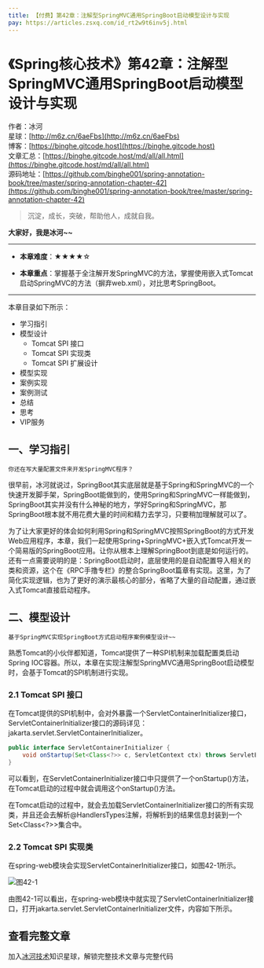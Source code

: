 ```yaml
---
title: 【付费】第42章：注解型SpringMVC通用SpringBoot启动模型设计与实现
pay: https://articles.zsxq.com/id_rt2w9t6inv5j.html
---
```


# 《Spring核心技术》第42章：注解型SpringMVC通用SpringBoot启动模型设计与实现

作者：冰河
<br/>星球：[http://m6z.cn/6aeFbs](http://m6z.cn/6aeFbs)
<br/>博客：[https://binghe.gitcode.host](https://binghe.gitcode.host)
<br/>文章汇总：[https://binghe.gitcode.host/md/all/all.html](https://binghe.gitcode.host/md/all/all.html)
<br/>源码地址：[https://github.com/binghe001/spring-annotation-book/tree/master/spring-annotation-chapter-42](https://github.com/binghe001/spring-annotation-book/tree/master/spring-annotation-chapter-42)

> 沉淀，成长，突破，帮助他人，成就自我。

**大家好，我是冰河~~**

------

* **本章难度**：★★★★☆

* **本章重点**：掌握基于全注解开发SpringMVC的方法，掌握使用嵌入式Tomcat启动SpringMVC的方法（摒弃web.xml），对比思考SpringBoot。

------

本章目录如下所示：

* 学习指引
* 模型设计
  * Tomcat SPI 接口
  * Tomcat SPI 实现类
  * Tomcat SPI 扩展设计
* 模型实现
* 案例实现
* 案例测试
* 总结
* 思考
* VIP服务

## 一、学习指引

`你还在写大量配置文件来开发SpringMVC程序？`

很早前，冰河就说过，SpringBoot其实底层就是基于Spring和SpringMVC的一个快速开发脚手架，SpringBoot能做到的，使用Spring和SpringMVC一样能做到，SpringBoot其实并没有什么神秘的地方，学好Spring和SpringMVC，那SpringBoot根本就不用花费大量的时间和精力去学习，只要稍加理解就可以了。

为了让大家更好的体会如何利用Spring和SpringMVC按照SpringBoot的方式开发Web应用程序，本章，我们一起使用Spring+SpringMVC+嵌入式Tomcat开发一个简易版的SpringBoot应用。让你从根本上理解SpringBoot到底是如何运行的。还有一点需要说明的是：SpringBoot启动时，底层使用的是自动配置导入相关的类和资源，这个在《RPC手撸专栏》的整合SpringBoot篇章有实现。这里，为了简化实现逻辑，也为了更好的演示最核心的部分，省略了大量的自动配置，通过嵌入式Tomcat直接启动程序。

## 二、模型设计

`基于SpringMVC实现SpringBoot方式启动程序案例模型设计~~`

熟悉Tomcat的小伙伴都知道，Tomcat提供了一种SPI机制来加载配置类启动Spring IOC容器。所以，本章在实现注解型SpringMVC通用SpringBoot启动模型时，会基于Tomcat的SPI机制进行实现。

### 2.1 Tomcat SPI 接口

在Tomcat提供的SPI机制中，会对外暴露一个ServletContainerInitializer接口，ServletContainerInitializer接口的源码详见：jakarta.servlet.ServletContainerInitializer。

```java
public interface ServletContainerInitializer {
    void onStartup(Set<Class<?>> c, ServletContext ctx) throws ServletException;
}
```

可以看到，在ServletContainerInitializer接口中只提供了一个onStartup()方法，在Tomcat启动的过程中就会调用这个onStartup()方法。

在Tomcat启动的过程中，就会去加载ServletContainerInitializer接口的所有实现类，并且还会去解析@HandlersTypes注解，将解析到的结果信息封装到一个Set<Class<?>>集合中。

### 2.2 Tomcat SPI 实现类

在spring-web模块会实现ServletContainerInitializer接口，如图42-1所示。

![图42-1](https://binghe.gitcode.host/assets/images/frame/spring/ioc/spring-core-2023-04-09-001.png)

由图42-1可以看出，在spring-web模块中就实现了ServletContainerInitializer接口，打开jakarta.servlet.ServletContainerInitializer文件，内容如下所示。

## 查看完整文章

加入[冰河技术](http://m6z.cn/6aeFbs)知识星球，解锁完整技术文章与完整代码